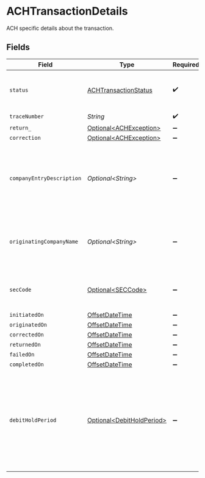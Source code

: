# ACHTransactionDetails

ACH specific details about the transaction.


## Fields

| Field                                                                                                                                       | Type                                                                                                                                        | Required                                                                                                                                    | Description                                                                                                                                 | Example                                                                                                                                     |
| ------------------------------------------------------------------------------------------------------------------------------------------- | ------------------------------------------------------------------------------------------------------------------------------------------- | ------------------------------------------------------------------------------------------------------------------------------------------- | ------------------------------------------------------------------------------------------------------------------------------------------- | ------------------------------------------------------------------------------------------------------------------------------------------- |
| `status`                                                                                                                                    | [ACHTransactionStatus](../../models/components/ACHTransactionStatus.md)                                                                     | :heavy_check_mark:                                                                                                                          | Status of a transaction within the ACH lifecycle.                                                                                           |                                                                                                                                             |
| `traceNumber`                                                                                                                               | *String*                                                                                                                                    | :heavy_check_mark:                                                                                                                          | N/A                                                                                                                                         | 124782618117                                                                                                                                |
| `return_`                                                                                                                                   | [Optional\<ACHException>](../../models/components/ACHException.md)                                                                          | :heavy_minus_sign:                                                                                                                          | N/A                                                                                                                                         |                                                                                                                                             |
| `correction`                                                                                                                                | [Optional\<ACHException>](../../models/components/ACHException.md)                                                                          | :heavy_minus_sign:                                                                                                                          | N/A                                                                                                                                         |                                                                                                                                             |
| `companyEntryDescription`                                                                                                                   | *Optional\<String>*                                                                                                                         | :heavy_minus_sign:                                                                                                                          | An optional override of the default NACHA company entry description for a transfer.                                                         | Gym dues                                                                                                                                    |
| `originatingCompanyName`                                                                                                                    | *Optional\<String>*                                                                                                                         | :heavy_minus_sign:                                                                                                                          | An optional override of the default NACHA company name for a transfer.                                                                      | Whole Body Fit                                                                                                                              |
| `secCode`                                                                                                                                   | [Optional\<SECCode>](../../models/components/SECCode.md)                                                                                    | :heavy_minus_sign:                                                                                                                          | Code used to identify the ACH authorization method.                                                                                         |                                                                                                                                             |
| `initiatedOn`                                                                                                                               | [OffsetDateTime](https://docs.oracle.com/javase/8/docs/api/java/time/OffsetDateTime.html)                                                   | :heavy_minus_sign:                                                                                                                          | N/A                                                                                                                                         |                                                                                                                                             |
| `originatedOn`                                                                                                                              | [OffsetDateTime](https://docs.oracle.com/javase/8/docs/api/java/time/OffsetDateTime.html)                                                   | :heavy_minus_sign:                                                                                                                          | N/A                                                                                                                                         |                                                                                                                                             |
| `correctedOn`                                                                                                                               | [OffsetDateTime](https://docs.oracle.com/javase/8/docs/api/java/time/OffsetDateTime.html)                                                   | :heavy_minus_sign:                                                                                                                          | N/A                                                                                                                                         |                                                                                                                                             |
| `returnedOn`                                                                                                                                | [OffsetDateTime](https://docs.oracle.com/javase/8/docs/api/java/time/OffsetDateTime.html)                                                   | :heavy_minus_sign:                                                                                                                          | N/A                                                                                                                                         |                                                                                                                                             |
| `failedOn`                                                                                                                                  | [OffsetDateTime](https://docs.oracle.com/javase/8/docs/api/java/time/OffsetDateTime.html)                                                   | :heavy_minus_sign:                                                                                                                          | N/A                                                                                                                                         |                                                                                                                                             |
| `completedOn`                                                                                                                               | [OffsetDateTime](https://docs.oracle.com/javase/8/docs/api/java/time/OffsetDateTime.html)                                                   | :heavy_minus_sign:                                                                                                                          | N/A                                                                                                                                         |                                                                                                                                             |
| `debitHoldPeriod`                                                                                                                           | [Optional\<DebitHoldPeriod>](../../models/components/DebitHoldPeriod.md)                                                                    | :heavy_minus_sign:                                                                                                                          | An optional override of your default ACH hold period in banking days. The hold period must be longer than or equal to your default setting. | 2-days                                                                                                                                      |
